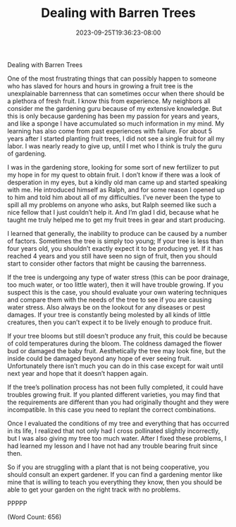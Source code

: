﻿---
title: "Dealing with Barren Trees"
date: 2023-09-25T19:36:23-08:00
description: "Fruit-Trees Tips for Web Success"
featured_image: "/images/Fruit-Trees.jpg"
tags: ["Fruit Trees"]
---

Dealing with Barren Trees

One of the most frustrating things that can possibly happen to someone who has slaved for hours and hours in growing a fruit tree is the unexplainable barrenness that can sometimes occur when there should be a plethora of fresh fruit. I know this from experience. My neighbors all consider me the gardening guru because of my extensive knowledge. But this is only because gardening has been my passion for years and years, and like a sponge I have accumulated so much information in my mind. My learning has also come from past experiences with failure. For about 5 years after I started planting fruit trees, I did not see a single fruit for all my labor. I was nearly ready to give up, until I met who I think is truly the guru of gardening.

I was in the gardening store, looking for some sort of new fertilizer to put my hope in for my quest to obtain fruit. I don’t know if there was a look of desperation in my eyes, but a kindly old man came up and started speaking with me. He introduced himself as Ralph, and for some reason I opened up to him and told him about all of my difficulties. I’ve never been the type to spill all my problems on anyone who asks, but Ralph seemed like such a nice fellow that I just couldn’t help it. And I’m glad I did, because what he taught me truly helped me to get my fruit trees in gear and start producing.

I learned that generally, the inability to produce can be caused by a number of factors. Sometimes the tree is simply too young; If your tree is less than four years old, you shouldn’t exactly expect it to be producing yet. If it has reached 4 years and you still have seen no sign of fruit, then you should start to consider other factors that might be causing the barrenness.

If the tree is undergoing any type of water stress (this can be poor drainage, too much water, or too little water), then it will have trouble growing. If you suspect this is the case, you should evaluate your own watering techniques and compare them with the needs of the tree to see if you are causing water stress. Also always be on the lookout for any diseases or pest damages. If your tree is constantly being molested by all kinds of little creatures, then you can’t expect it to be lively enough to produce fruit. 

If your tree blooms but still doesn’t produce any fruit, this could be because of cold temperatures during the bloom. The coldness damaged the flower bud or damaged the baby fruit. Aesthetically the tree may look fine, but the inside could be damaged beyond any hope of ever seeing fruit. Unfortunately there isn’t much you can do in this case except for wait until next year and hope that it doesn’t happen again.

If the tree’s pollination process has not been fully completed, it could have troubles growing fruit. If you planted different varieties, you may find that the requirements are different than you had originally thought and they were incompatible. In this case you need to replant the correct combinations.

Once I evaluated the conditions of my tree and everything that has occurred in its life, I realized that not only had I cross pollinated slightly incorrectly, but I was also giving my tree too much water. After I fixed these problems, I had learned my lesson and I have not had any trouble bearing fruit since then.

So if you are struggling with a plant that is not being cooperative, you should consult an expert gardener. If you can find a gardening mentor like mine that is willing to teach you everything they know, then you should be able to get your garden on the right track with no problems.

PPPPP

(Word Count: 656)
